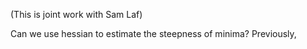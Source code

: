 (This is joint work with Sam Laf)

Can we use hessian to estimate the steepness of minima? Previously, 

